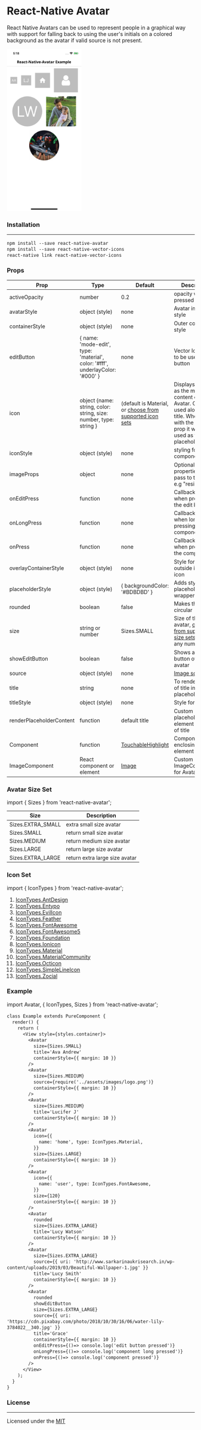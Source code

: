 #  React-Native Avatar

React Native Avatars can be used to represent people in a graphical way with support for falling back to using the user's initials on a colored background as the avatar if valid source is not present.

<img  src="./sample.png"  width="200">


###  Installation
----
```
npm install --save react-native-avatar
npm install --save react-native-vector-icons
react-native link react-native-vector-icons
```

###  Props

| Prop | Type | Default | Description |
|--|--|--|--|
| activeOpacity | number  | 0.2  | opacity when pressed |
| avatarStyle | object (style) | none  | Avatar image style |
| containerStyle | object (style)	  | none  | Outer container style |
| editButton | { name: 'mode-edit', type: 'material', color: '#fff', underlayColor: '#000' }  | none  | Vector Icon props to be user for edit button |
| icon | object {name: string, color: string, size: number, type: string }  | (default is Material, or [choose from supported icon sets](https://github.com/imbudhiraja/react-native-avatar#icon-set) | Displays an icon as the main content of the Avatar. Cannot be used alongside title. When used with the source prop it will be used as the placeholder. |
| iconStyle | object (style) | none  | styling for icon component |
| imageProps | object  | none  | Optional properties to pass to the avatar e.g "resizeMode" |
| onEditPress | function  | none  | Callback function when pressing on the edit button |
| onLongPress | function  | none  | Callback function when long pressing component |
| onPress | function  | none  | Callback function when pressing the component |
| overlayContainerStyle | object (style) | none  | Style for the view outside image or icon |
| placeholderStyle | object (style)  | { backgroundColor: '#BDBDBD' }  | Adds style to the placeholder wrapper |
| rounded | boolean  | false  | Makes the avatar circular |
| size | string or number  | Sizes.SMALL | Size of the avatar, [choose from supported size sets](https://github.com/imbudhiraja/react-native-avatar#avatar-size-set)  or give any number |
| showEditButton | boolean  | false  | Shows an edit button over the avatar  |
| source | object (style)  | none  | [Image source](https://facebook.github.io/react-native/docs/image#source)  |
| title | string  | none  | To render initials of title inside placeholder  |
| titleStyle | object (style)  | none  | Style for the title |
| renderPlaceholderContent | function  | default title  | Custom placeholder element in place of title |
| Component | function  | [TouchableHighlight](https://facebook.github.io/react-native/docs/touchablehighlight)  | Component for enclosing element |
| ImageComponent | React component or element  | [Image](https://facebook.github.io/react-native/docs/image)  | Custom ImageComponent for Avatar |

### Avatar Size Set
import { Sizes } from 'react-native-avatar';

| Size |  Description |
|--|--|
| Sizes.EXTRA_SMALL |  extra small size avatar |
| Sizes.SMALL |  return small size avatar |
| Sizes.MEDIUM |  return medium size avatar |
| Sizes.LARGE |  return large size avatar |
| Sizes.EXTRA_LARGE |  return extra large size avatar |

### Icon Set

 import { IconTypes } from 'react-native-avatar';

1. [IconTypes.AntDesign](https://oblador.github.io/react-native-vector-icons/)
2. [IconTypes.Entypo](https://oblador.github.io/react-native-vector-icons/)
3. [IconTypes.EvilIcon](https://oblador.github.io/react-native-vector-icons/)
4. [IconTypes.Feather](https://oblador.github.io/react-native-vector-icons/)
5. [IconTypes.FontAwesome](https://oblador.github.io/react-native-vector-icons/)
6. [IconTypes.FontAwesome5](https://oblador.github.io/react-native-vector-icons/)
7. [IconTypes.Foundation](https://oblador.github.io/react-native-vector-icons/)
8. [IconTypes.Ionicon](https://oblador.github.io/react-native-vector-icons/)
9. [IconTypes.Material](https://oblador.github.io/react-native-vector-icons/)
10. [IconTypes.MaterialCommunity](https://oblador.github.io/react-native-vector-icons/)
11. [IconTypes.Octicon](https://oblador.github.io/react-native-vector-icons/)
12. [IconTypes.SimpleLineIcon](https://oblador.github.io/react-native-vector-icons/)
13. [IconTypes.Zocial](https://oblador.github.io/react-native-vector-icons/)

### Example
import Avatar, { IconTypes, Sizes } from 'react-native-avatar';
```
class Example extends PureComponent {
  render() {
    return (
      <View style={styles.container}>
        <Avatar
          size={Sizes.SMALL}
          title='Ava Andrew'
          containerStyle={{ margin: 10 }}
        />
        <Avatar
          size={Sizes.MEDIUM}
          source={require('../assets/images/logo.png')}
          containerStyle={{ margin: 10 }}
        />
        <Avatar
          size={Sizes.MEDIUM}
          title='Lucifer J'
          containerStyle={{ margin: 10 }}
        />
        <Avatar
          icon={{
            name: 'home', type: IconTypes.Material,
          }}
          size={Sizes.LARGE}
          containerStyle={{ margin: 10 }}
        />
        <Avatar
          icon={{
            name: 'user', type: IconTypes.FontAwesome,
          }}
          size={120}
          containerStyle={{ margin: 10 }}
        />
        <Avatar
          rounded
          size={Sizes.EXTRA_LARGE}
          title='Lucy Watson'
          containerStyle={{ margin: 10 }}
        />
        <Avatar
          size={Sizes.EXTRA_LARGE}
          source={{ uri: 'http://www.sarkarinaukrisearch.in/wp-content/uploads/2019/03/Beautiful-Wallpaper-1.jpg' }}
          title='Lucy Smith'
          containerStyle={{ margin: 10 }}
        />
        <Avatar
          rounded
          showEditButton
          size={Sizes.EXTRA_LARGE}
          source={{ uri: 'https://cdn.pixabay.com/photo/2018/10/30/16/06/water-lily-3784022__340.jpg' }}
          title='Grace'
          containerStyle={{ margin: 10 }}
          onEditPress={()=> console.log('edit button pressed')}
          onLongPress={()=> console.log('component long pressed')}
          onPress={()=> console.log('component pressed')}
        />
      </View>
    );
  }
}
```

### License
----

Licensed under the [MIT](https://github.com/imbudhiraja/react-native-avatar/blob/master/LICENSE)
